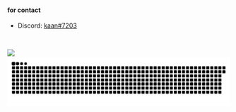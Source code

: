 <h4 align="left">for contact</h4>

- Discord: [kaan#7203](https://discord.com/users/391688185727418382)
<br/>

![](https://komarev.com/ghpvc/?username=itzgonza)
![Snake animation](https://github.com/Orlandoj77/Orlandoj77/blob/output/github-contribution-grid-snake.svg)
